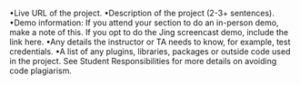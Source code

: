 •Live URL of the project.
•Description of the project (2-3+ sentences).
•Demo information: If you attend your section to do an in-person demo, make a note of this. If you opt to do the Jing screencast demo, include the link here.
•Any details the instructor or TA needs to know, for example, test credentials.
•A list of any plugins, libraries, packages or outside code used in the project. See Student Responsibilities for more details on avoiding code plagiarism.
